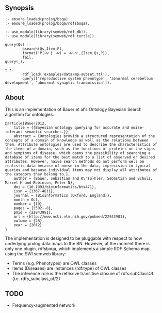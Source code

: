## Synopsis

    :- ensure_loaded(prolog/boqa).
    :- ensure_loaded(prolog/boqa/rdfsboqa).
    
    :- use_module(library(semweb/rdf_db)).
    :- use_module(library(semweb/rdf_turtle)).
    
    query(Qs) :-
            bsearch(Qs,Item,P),
            format('P(~w | ~w) = ~w~n',[Item,Qs,P]),
            fail.
    query(_).
    
    t :-
            rdf_load('examples/data/mp-subset.ttl'),
            query(['reproductive system phenotype', 'abnormal cerebellum development', 'abnormal synaptic transmission']).
    

## About

This is an implementation of Bauer et al's Ontology Bayesian Search algorithm for ontologies: 
        
    @article{Bauer2012,
        title = {{Bayesian ontology querying for accurate and noise-tolerant semantic searches.}},
        abstract = {Ontologies provide a structured representation of the concepts of a domain of knowledge as well as the relations between them. Attribute ontologies are used to describe the characteristics of the items of a domain, such as the functions of proteins or the signs and symptoms of disease, which opens the possibility of searching a database of items for the best match to a list of observed or desired attributes. However, naive search methods do not perform well on realistic data because of noise in the data, imprecision in typical queries and because individual items may not display all attributes of the category they belong to.},
        author = {Bauer, Sebastian and K\"{o}hler, Sebastian and Schulz, Marcel H and Robinson, Peter N},
        doi = {10.1093/bioinformatics/bts471},
        issn = {1367-4811},
        journal = {Bioinformatics (Oxford, England)},
        month = Oct,
        number = {19},
        pages = {2502--8},
        pmid = {22843981},
        url = {http://www.ncbi.nlm.nih.gov/pubmed/22843981},
        volume = {28},
        year = {2012}
    }

The implementation is designed to be pluggable with respect to how
underlying prolog data maps to the BN. However, at the moment there is
only one plugin, rdfsboqa, which implements a simple RDF Schema map
using the SWI semweb library:

 * Terms (e.g. Phenotypes) are OWL classes
 * Items (Diseases) are instances (rdf:type) of OWL classes
 * The inference rule is the reflexive transitive closure of rdfs:subClassOf (i.e. rdfs_subclass_of/2)

## TODO

 * Frequency-augmented network
 


